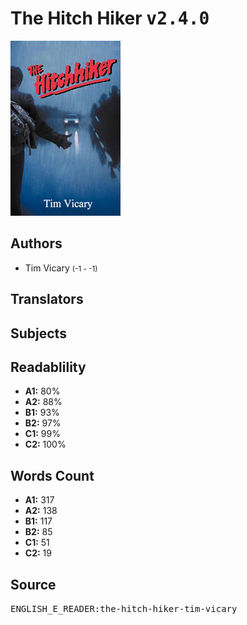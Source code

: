 # The Hitch Hiker <kbd>v2.4.0</kbd>

![](./cover.medium.jpg "")

## Authors


 - Tim Vicary <small>(-1 - -1)</small>

## Translators



## Subjects



## Readablility


 - **A1:** 80%
 - **A2:** 88%
 - **B1:** 93%
 - **B2:** 97%
 - **C1:** 99%
 - **C2:** 100%

## Words Count


 - **A1:** 317
 - **A2:** 138
 - **B1:** 117
 - **B2:** 85
 - **C1:** 51
 - **C2:** 19

## Source


<kbd>ENGLISH_E_READER:the-hitch-hiker-tim-vicary</kbd>
